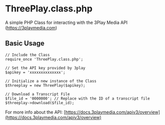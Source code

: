 # ThreePlay.class.php
A simple PHP Class for interacting with the 3Play Media API (https://3playmedia.com)

## Basic Usage
```
// Include the Class
require_once 'ThreePlay.class.php';

// Set the API key provided by 3play
$apikey = 'xxxxxxxxxxxxxx';

// Initialize a new instance of the Class
$threeplay = new ThreePlay($apikey);

// Download a Transcript File
$file_id = '0000000'; // Replace with the ID of a transcript file
$threeplay->download($file_id);
```

For more info about the API: [https://docs.3playmedia.com/apiv3/overview](https://docs.3playmedia.com/apiv3/overview)
